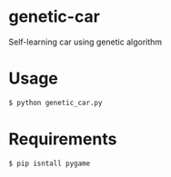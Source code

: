 # genetic-car
Self-learning car using genetic algorithm

# Usage
```bash
$ python genetic_car.py
```

# Requirements
```bash
$ pip isntall pygame
```